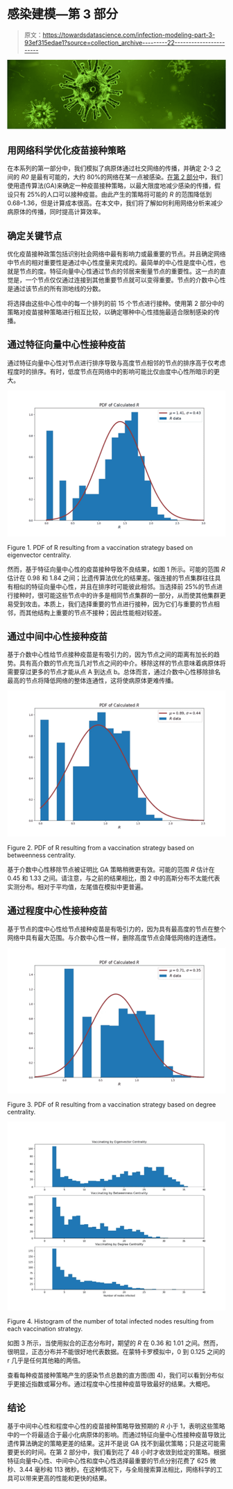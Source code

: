 # 感染建模—第 3 部分

> 原文：<https://towardsdatascience.com/infection-modeling-part-3-93ef315edae1?source=collection_archive---------22----------------------->

![](img/3115d00556130d873bfa9d425c6f5136.png)

## 用网络科学优化疫苗接种策略

在本系列的第一部分中，我们模拟了病原体通过社交网络的传播，并确定 2-3 之间的 *R0* 是最有可能的，大约 80%的网络在某一点被感染。[在第 2 部分](/infection-modeling-part-2-5d3f394355f)中，我们使用遗传算法(GA)来确定一种疫苗接种策略，以最大限度地减少感染的传播，假设只有 25%的人口可以接种疫苗。由此产生的策略将可能的 *R* 的范围降低到 0.68–1.36，但是计算成本很高。在本文中，我们将了解如何利用网络分析来减少病原体的传播，同时提高计算效率。

## 确定关键节点

优化疫苗接种政策包括识别社会网络中最有影响力或最重要的节点。并且确定网络中节点的相对重要性是通过中心性度量来完成的。最简单的中心性是度中心性，也就是节点的度。特征向量中心性通过节点的邻居来衡量节点的重要性。这一点的直觉是，一个节点仅仅通过连接到其他重要节点就可以变得重要。节点的介数中心性是通过该节点的所有测地线的分数。

将选择由这些中心性中的每一个排列的前 15 个节点进行接种。使用第 2 部分中的策略对疫苗接种策略进行相互比较，以确定哪种中心性措施最适合限制感染的传播。

## 通过特征向量中心性接种疫苗

通过特征向量中心性对节点进行排序导致与高度节点相邻的节点的排序高于仅考虑程度时的排序。有时，低度节点在网络中的影响可能比仅由度中心性所暗示的更大。

![](img/85bb77982905cc64931345923b8f8a92.png)

Figure 1\. PDF of R resulting from a vaccination strategy based on eigenvector centrality.

然而，基于特征向量中心性的疫苗接种导致不良结果，如图 1 所示。可能的范围 *R* 估计在 0.98 和 1.84 之间；比遗传算法优化的结果差。强连接的节点集群往往具有相似的特征向量中心性，并且在排序时可能彼此相邻。当选择前 25%的节点进行接种时，很可能这些节点中的许多是相同节点集群的一部分，从而使其他集群更易受到攻击。本质上，我们选择重要的节点进行接种，因为它们与重要的节点相邻，而其他结构上重要的节点不接种；因此性能相对较差。

## 通过中间中心性接种疫苗

基于介数中心性给节点接种疫苗是有吸引力的，因为节点之间的距离有加长的趋势。具有高介数的节点充当几对节点之间的中介。移除这样的节点意味着病原体将需要穿过更多的节点才能从点 A 到达点 b。总体而言，通过介数中心性移除排名最高的节点将降低网络的整体连通性，这将使病原体更难传播。

![](img/3ee2e535aec38d5ca414de26ead3d6c5.png)

Figure 2\. PDF of R resulting from a vaccination strategy based on betweenness centrality.

基于介数中心性移除节点被证明比 GA 策略稍微更有效。可能的范围 *R* 估计在 0.45 和 1.33 之间。请注意，与之前的结果相比，图 2 中的高斯分布不太能代表实测分布。相对于平均值，左尾值在模拟中更普遍。

## 通过程度中心性接种疫苗

基于节点的度中心性给节点接种疫苗是有吸引力的，因为具有最高度的节点在整个网络中具有最大范围。与介数中心性一样，删除高度节点会降低网络的连通性。

![](img/b6eccdd8e8a6e771c984cdc94b04b678.png)

Figure 3\. PDF of R resulting from a vaccination strategy based on degree centrality.

![](img/7e36b041f8d12e60c3d1d69d52028a7a.png)

Figure 4\. Histogram of the number of total infected nodes resulting from each vaccination strategy.

如图 3 所示，当使用拟合的正态分布时，期望的 *R* 在 0.36 和 1.01 之间。然而，很明显，正态分布并不能很好地代表数据。在蒙特卡罗模拟中，0 到 0.125 之间的 r 几乎是任何其他箱的两倍。

查看每种疫苗接种策略产生的感染节点总数的直方图(图 4)，我们可以看到分布似乎更接近指数或幂分布。通过程度中心性接种疫苗导致最好的结果。大概吧。

## 结论

基于中间中心性和程度中心性的疫苗接种策略导致预期的 *R* 小于 1，表明这些策略中的一个将最适合于最小化病原体的影响。而通过特征向量中心性接种疫苗导致比遗传算法确定的策略更差的结果。这并不是说 GA 找不到最优策略；只是这可能需要更长的时间。在第 2 部分中，我们看到花了 48 小时才收敛到给定的策略。根据特征向量中心性、中间中心性和度中心性选择最重要的节点分别花费了 625 微秒、3.44 毫秒和 113 微秒。在这种情况下，与全局搜索算法相比，网络科学的工具可以带来更高的性能和更快的结果。